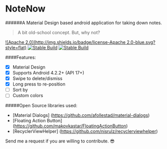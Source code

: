 # NoteNow
######A Material Design based android application for taking down notes.
> A bit old-school concept. But, why not?

[![Apache 2.0](http://img.shields.io/badge/license-Apache 2.0-blue.svg?style=flat)]() [![Stable Build](http://img.shields.io/badge/build-stable-brightgreen.svg?style=flat)]() [![Stable Build](http://img.shields.io/badge/Android-4.2.2+-brightred.svg?style=flat)]()


####Features:
- [x] Material Design
- [x] Supports Android 4.2.2+ (API 17+)
- [x] Swipe to delete/dismiss
- [x] Long press to re-position
- [ ] Sort by
- [ ] Custom colors

#####Open Source libraries used:
- [Material Dialogs] (https://github.com/afollestad/material-dialogs)
- [Floating Action Button] (https://github.com/makovkastar/FloatingActionButton)
- [RecyclerViewHelper] (https://github.com/nisrulz/recyclerviewhelper)

Send me a request if you are willing to contribute. :sunglasses:
